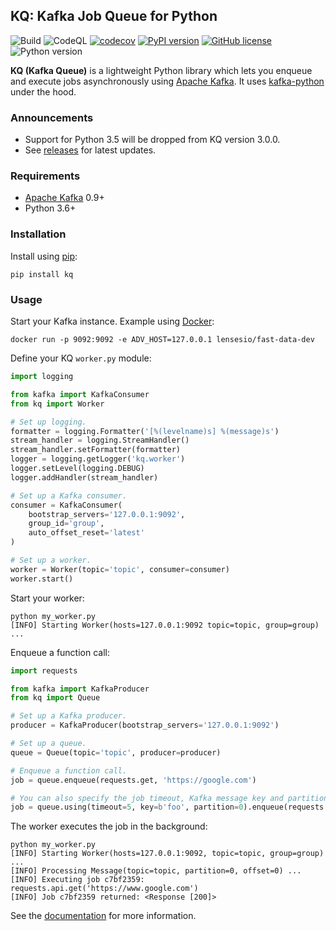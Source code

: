 ## KQ: Kafka Job Queue for Python

![Build](https://github.com/joowani/kq/workflows/Build/badge.svg)
![CodeQL](https://github.com/joowani/kq/workflows/CodeQL/badge.svg)
[![codecov](https://codecov.io/gh/joowani/kq/branch/main/graph/badge.svg?token=U81CouJF4T)](https://codecov.io/gh/joowani/kq)
[![PyPI version](https://badge.fury.io/py/kq.svg)](https://badge.fury.io/py/kq)
[![GitHub license](https://img.shields.io/github/license/joowani/kq?color=brightgreen)](https://github.com/joowani/kq/blob/main/LICENSE)
![Python version](https://img.shields.io/badge/python-3.6%2B-blue)

**KQ (Kafka Queue)** is a lightweight Python library which lets you enqueue and
execute jobs asynchronously using [Apache Kafka](https://kafka.apache.org/). It uses
[kafka-python](https://github.com/dpkp/kafka-python) under the hood.

### Announcements

* Support for Python 3.5 will be dropped from KQ version 3.0.0.
* See [releases](https://github.com/joowani/kq/releases) for latest updates.

### Requirements

* [Apache Kafka](https://kafka.apache.org) 0.9+
* Python 3.6+

### Installation

Install using [pip](https://pip.pypa.io):

```shell
pip install kq
```

### Usage

Start your Kafka instance. 
Example using [Docker](https://github.com/lensesio/fast-data-dev):

```shell
docker run -p 9092:9092 -e ADV_HOST=127.0.0.1 lensesio/fast-data-dev
```

Define your KQ ``worker.py`` module:

```python
import logging

from kafka import KafkaConsumer
from kq import Worker

# Set up logging.
formatter = logging.Formatter('[%(levelname)s] %(message)s')
stream_handler = logging.StreamHandler()
stream_handler.setFormatter(formatter)
logger = logging.getLogger('kq.worker')
logger.setLevel(logging.DEBUG)
logger.addHandler(stream_handler)

# Set up a Kafka consumer.
consumer = KafkaConsumer(
    bootstrap_servers='127.0.0.1:9092',
    group_id='group',
    auto_offset_reset='latest'
)

# Set up a worker.
worker = Worker(topic='topic', consumer=consumer)
worker.start()
```

Start your worker:

```shell
python my_worker.py
[INFO] Starting Worker(hosts=127.0.0.1:9092 topic=topic, group=group) ...
```

Enqueue a function call:

```python
import requests

from kafka import KafkaProducer
from kq import Queue

# Set up a Kafka producer.
producer = KafkaProducer(bootstrap_servers='127.0.0.1:9092')

# Set up a queue.
queue = Queue(topic='topic', producer=producer)

# Enqueue a function call.
job = queue.enqueue(requests.get, 'https://google.com')

# You can also specify the job timeout, Kafka message key and partition.
job = queue.using(timeout=5, key=b'foo', partition=0).enqueue(requests.get, 'https://google.com')
```

The worker executes the job in the background:

```shell
python my_worker.py
[INFO] Starting Worker(hosts=127.0.0.1:9092, topic=topic, group=group) ...
[INFO] Processing Message(topic=topic, partition=0, offset=0) ...
[INFO] Executing job c7bf2359: requests.api.get('https://www.google.com')
[INFO] Job c7bf2359 returned: <Response [200]>
```

See the [documentation](https://kq.readthedocs.io) for more information.
